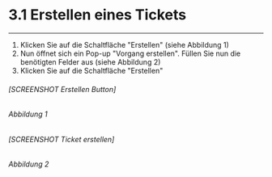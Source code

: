# 3.1 Erstellen eines Tickets

---

1. Klicken Sie auf die Schaltfläche "Erstellen" \(siehe Abbildung 1\)
2. Nun öffnet sich ein Pop-up "Vorgang erstellen". Füllen Sie nun die benötigten Felder aus \(siehe Abbildung 2\)
3. Klicken Sie auf die Schaltfläche "Erstellen"

###### \[SCREENSHOT Erstellen Button\]

###### _Abbildung 1_

###### \[SCREENSHOT Ticket erstellen\]

###### _Abbildung 2_



